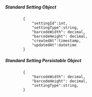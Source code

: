 ##### Standard Setting Object
			{
				"settingId":int,
				"settingType":string,
				"barcodeWidth": decimal,
                "barcodeHeight": decimal,
				"createdAt":timestamp,
				"updatedAt":datetime
			}
##### Standard Setting Persistable Object
			{
                "barcodeWidth": decimal,
                "barcodeHeight": decimal,
				"settingType":string,
            }

